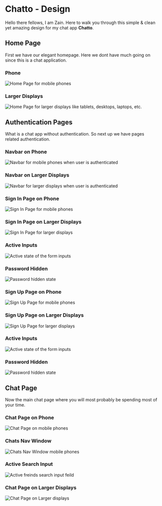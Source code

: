 # Chatto - Design

Hello there fellows, I am Zain. Here to walk you through this simple & clean yet amazing design for my chat app **Chatto**.

## Home Page

First we have our elegant homepage. Here we dont have much going on since this is a chat application.

### Phone

![Home Page for mobile phones](./assets/Home%20-%20Phone.png)

### Larger Displays

![Home Page for larger displays like tablets, desktops, laptops, etc. ](./assets/Home%20-%20Not%20Phone.png)

## Authentication Pages

What is a chat app without authentication. So next up we have pages related authentication.

### Navbar on Phone

![Navbar for mobile phones when user is authenticated](./assets/Navbar%20Authenticated%20-%20Phone.png)

### Navbar on Larger Displays

![Navbar for larger displays when user is authenticated](./assets/Navbar%20Authenticated%20-%20Not%20Phone.png)

### Sign In Page on Phone

![Sign In Page for mobile phones](./assets/SignIn%20-%20Phone.png)

### Sign In Page on Larger Displays

![Sign In Page for larger displays](./assets/SignIn%20-%20Not%20Phone.png)

### Active Inputs

![Active state of the form inputs](./assets/SignIn%20Active%20-%20Phone.png)

### Password Hidden

![Password hidden state](./assets/SignIn%20Active%20Hidden%20-%20Phone.png)

### Sign Up Page on Phone

![Sign Up Page for mobile phones](./assets/SignUp%20-%20Phone.png)

### Sign Up Page on Larger Displays

![Sign Up Page for larger displays](./assets/SignUp%20-%20Not%20Phone.png)

### Active Inputs

![Active state of the form inputs](./assets/SignUp%20Active%20-%20Phone.png)

### Password Hidden

![Password hidden state](./assets/SignUp%20Active%20Hidden%20-%20Phone.png)

## Chat Page

Now the main chat page where you will most probably be spending most of your time.

### Chat Page on Phone

![Chat Page on mobile phones](./assets/Chat%20-%20Phone.png)

### Chats Nav Window

![Chats Nav Window mobile phones](./assets/Chat%20Nav%20-%20Phone.png)

### Active Search Input

![Active freinds search input feild](./assets/Chat%20Search%20Active%20-%20Phone.png)

### Chat Page on Larger Displays

![Chat Page on Larger displays](./assets/Chat%20-%20Not%20Phone.png)
